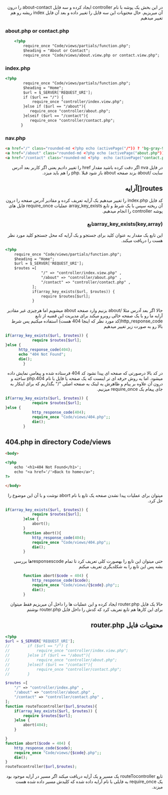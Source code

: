 <div dir="rtl">

در این بخش یک پوشه با نام controller ایجاد کرده و سه فایل about-contact را درون آن میریزیم. حال محتویات این سه فایل را تغییر داده و بعد آن فایل index ریشه رو هم تغییر میدهیم

<div dir="ltr">

### about.php or contact.php

```html
    <?php
        require_once "Code/views/partials/function.php";
        $heading = "About or Contact";
        require_once "Code/views/about.view.php or contact.view.php";

```
### index.php

```html
<?php
        require_once "Code/views/partials/function.php";
        $heading = "Home";
        $url = $_SERVER['REQUEST_URI'];
        if ($url == "/") {
            require_once "controller/index.view.php";
        }else if ($url == "/about"){
           require_once "controller/about.php";
        }elseif ($url == "/contact"){
           require_once "controller/contact.php";
       }
```
### nav.php

```html
<a href="/" class="rounded-md <?php echo (activePage("/")) ? 'bg-gray-900 text-white' : 'text-gray-300 hover:bg-gray-700 hover:text-white' ; ?>   px-3 py-2 text-sm font-medium " aria-current="page">Home</a>
<a href="/about" class="rounded-md <?php echo (activePage("about.php")) ? 'bg-gray-900 text-white' : 'text-gray-300 hover:bg-gray-700 hover:text-white' ; ?>   px-3 py-2 text-sm font-medium ">About</a>
<a href="/contact" class="rounded-md <?php  echo (activePage("contact.php")) ? 'bg-gray-900 text-white' : 'text-gray-300 hover:bg-gray-700 hover:text-white' ; ?> px-3 py-2 text-sm font-medium ">Contact</a>
```
<div dir="rtl">
در فایل nva  اگر دقت کرده باشید مقدار  href را تغییر دادیم یعنی اگر کاربر بعد آدرس سایت /about بزند صفحه about باز شود قبلا .php  را هم باید میزد.

## routes[]آرایه
کد فایل index.php را تغییر میدهیم یک آرایه تعریف کرده و مقادیر آدرس صفحه را درون آن ریخته سپس با یک شرط و تابع array_key_exists عملیات require_once فایل های پوشه controller را انجام میدهیم. 
### array_key_exists(key,array)تابع
این تابع یک مقدار به عنوان کلید برای جستجو و یک آرایه که محل جستجو کلید مورد نظر هست را دریافت میکند.

<div dir="ltr">

```html
<?php
    require_once "Code/views/partials/function.php";
    $heading = "Home";
    $url = $_SERVER['REQUEST_URI'];
    $routes =[
                "/" => "controller/index.view.php" ,
                "/about" => "controller/about.php" ,
                "/contact" => "controller/contact.php" ,
            ];
            if(array_key_exists($url, $routes)) {
                require $routes[$url];
            }

```
<div dir="rtl">
حالا اگر بعد آدرس  مثلا /about بزنیم وارد صفحه about  میشویم اما هرچیزی غیر مقادیر آرایه ما رو با یک صفحه خالی روبرو میکند برای مدیریت این قضیه از تابع http_response_code(کد مورد نظر که اینجا 404 هست) استفاده میکنیم پس شرط بالا رو به صورت زیر تغییر میدهیم

<div dir="ltr">

```php
if(array_key_exists($url, $routes)) {
            require $routes[$url];
}else {
      http_response_code(404);
      echo "404 Not Found";
      die();
        }
```
<div dir="rtl">
در کد بالا درصورتی که صفحه ای پیدا نشود کد 404 فرستاده شده و پیغامی نمایش داده میشود. اما یه روش حرفه ای تر اینست که یک صفحه یا فایل با نام 404.php ساخته و درون آن علاوه بر پیام و ظاهرش یه لینک به صفحه اصلی "/" بگذاریم که برای اینکار به جای پیغام یک require_once میزنیم.

<div dir="ltr">

```php
if(array_key_exists($url, $routes)) {
            require $routes[$url];
}else {
            http_response_code(404);
            require_once "Code/views/404.php";;
            die();
        }
```
## 404.php in  directory Code/views

```html
<body>

<?php
    echo '<h1>404 Not Found</h1>';
    echo "<a href='/'>Back to home</a>";
?>

</body>
```
<div dir="rtl">
میتوان برای عملیات پیدا نشدن صفحه یک تابع با نام abort نوشت و با آن این موضوع را حل کرد.

<div dir="ltr">

```php
if(array_key_exists($url, $routes)) {
            require $routes[$url];
        }else {
            abort();
        }
        function abort(){
            http_response_code(404);
            require_once "Code/views/404.php";;
            die();
        }
```
<div dir="rtl">
حتی میتوان این تابع را بهصورت کلی تعریف کرد تا تمام responsescodeها بررسی بشه پس این تابع را به شکلدیگری تعریف میکنم

<div dir="ltr">

```php
        function abort($code = 404) {
            http_response_code($code);
            require_once "Code/views/{$code}.php";;
            die();
        }
```
<div dir="rtl"> 
حالا یک فایل router.php ایجاد کرده و این عملیات ها را داخل آن میریزیم فقط میتوان برای این کارها هم تابع تعریف کرد که کدش را داخل فایل router.php نوشتم

## محتویات فایل router.php 

<div dir="ltr">

```php
<?php
$url = $_SERVER['REQUEST_URI'];
//        if ($url == "/") {
//            require_once "controller/index.view.php";
//        }else if ($url == "/about"){
//            require_once "controller/about.php";
//        }elseif ($url == "/contact"){
//            require_once "controller/contact.php";
//        }

$routes =[
    "/" => "controller/index.php" ,
    "/about" => "controller/about.php" ,
    "/contact" => "controller/contact.php" ,
];
function routeTocontroller($url,$routes){
    if(array_key_exists($url, $routes)) {
        require $routes[$url];
    }else {
        abort(404);
    }

}
function abort($code = 404) {
    http_response_code($code);
    require_once "Code/views/{$code}.php";;
    die();
}
routeTocontroller($url,$routes);

```
<div dir="rtl">
تابع routeTocontroller یک مسیر و یک آرایه دریافت میکند اگر مسیر در آرایه موجود بود یک require_once به فایلی با نام آرایه داده شده که کلیدش مسیر داده شده هست میزند.